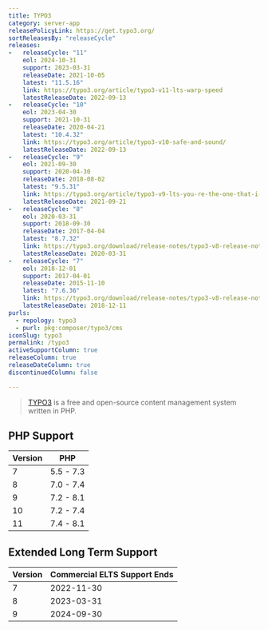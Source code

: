 ```yaml
---
title: TYPO3
category: server-app
releasePolicyLink: https://get.typo3.org/
sortReleasesBy: "releaseCycle"
releases:
-   releaseCycle: "11"
    eol: 2024-10-31
    support: 2023-03-31
    releaseDate: 2021-10-05
    latest: "11.5.16"
    link: https://typo3.org/article/typo3-v11-lts-warp-speed
    latestReleaseDate: 2022-09-13
-   releaseCycle: "10"
    eol: 2023-04-30
    support: 2021-10-31
    releaseDate: 2020-04-21
    latest: "10.4.32"
    link: https://typo3.org/article/typo3-v10-safe-and-sound/
    latestReleaseDate: 2022-09-13
-   releaseCycle: "9"
    eol: 2021-09-30
    support: 2020-04-30
    releaseDate: 2018-08-02
    latest: "9.5.31"
    link: https://typo3.org/article/typo3-v9-lts-you-re-the-one-that-i-want
    latestReleaseDate: 2021-09-21
-   releaseCycle: "8"
    eol: 2020-03-31
    support: 2018-09-30
    releaseDate: 2017-04-04
    latest: "8.7.32"
    link: https://typo3.org/download/release-notes/typo3-v8-release-notes/
    latestReleaseDate: 2020-03-31
-   releaseCycle: "7"
    eol: 2018-12-01
    support: 2017-04-01
    releaseDate: 2015-11-10
    latest: "7.6.36"
    link: https://typo3.org/download/release-notes/typo3-v8-release-notes/
    latestReleaseDate: 2018-12-11
purls:
  - repology: typo3
  - purl: pkg:composer/typo3/cms
iconSlug: typo3
permalink: /typo3
activeSupportColumn: true
releaseColumn: true
releaseDateColumn: true
discontinuedColumn: false

---
```


> [TYPO3](https://typo3.org/) is a free and open-source content management system written in PHP.


## PHP Support

Version | PHP
--------|-----------
7       | 5.5 - 7.3
8       | 7.0 - 7.4
9       | 7.2 - 8.1
10      | 7.2 - 7.4
11      | 7.4 - 8.1

## Extended Long Term Support

Version | Commercial ELTS Support Ends
--------|---------
7       | 2022-11-30
8       | 2023-03-31
9       | 2024-09-30

